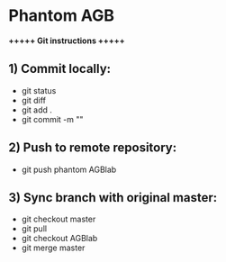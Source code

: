 Phantom AGB
===========


**+++++ Git instructions +++++**

**1) Commit locally:**
--------------------

- git status
- git diff
- git add .
- git commit -m "<comment>"

**2) Push to remote repository:**
-----------------------------

- git push phantom AGBlab

**3) Sync branch with original master:**
-------------------------------------

- git checkout master
- git pull
- git checkout AGBlab
- git merge master
